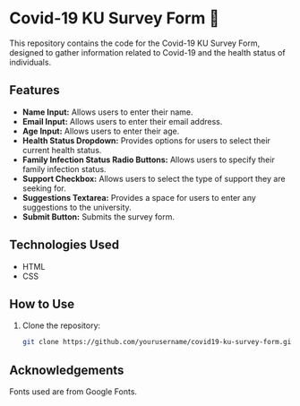 # Covid-19 KU Survey Form 📑

This repository contains the code for the Covid-19 KU Survey Form, designed to gather information related to Covid-19 and the health status of individuals.

## Features

- **Name Input:** Allows users to enter their name.
- **Email Input:** Allows users to enter their email address.
- **Age Input:** Allows users to enter their age.
- **Health Status Dropdown:** Provides options for users to select their current health status.
- **Family Infection Status Radio Buttons:** Allows users to specify their family infection status.
- **Support Checkbox:** Allows users to select the type of support they are seeking for.
- **Suggestions Textarea:** Provides a space for users to enter any suggestions to the university.
- **Submit Button:** Submits the survey form.

## Technologies Used

- HTML
- CSS

## How to Use

1. Clone the repository:
   ```bash
   git clone https://github.com/yourusername/covid19-ku-survey-form.git
   ```

## Acknowledgements

Fonts used are from Google Fonts.
